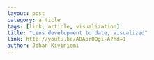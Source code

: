 ```yaml
---
layout: post
category: article
tags: [link, article, visualization]
title: "Lens development to date, visualized"
link: http://youtu.be/ADAprOOgi-A?hd=1
author: Johan Kiviniemi
---
```

